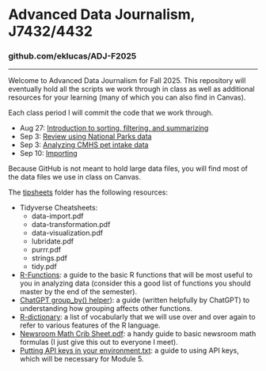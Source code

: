 # Advanced Data Journalism, J7432/4432
### github.com/eklucas/ADJ-F2025
________
 
Welcome to Advanced Data Journalism for Fall 2025. This repository will eventually hold all the scripts we work through in class as well as additional resources for your learning (many of which you can also find in Canvas). 

Each class period I will commit the code that we work through.

-    Aug 27: [Introduction to sorting, filtering, and summarizing](https://eklucas.github.io/ADJ-F2025/scripts/day-one-r-notebook.html)
-	 Sep 3: [Review using National Parks data](https://eklucas.github.io/ADJ-F2025/scripts/nps-review.html)
-    Sep 3: [Analyzing CMHS pet intake data](https://eklucas.github.io/ADJ-F2025/scripts/practice-CMHS-pets.html)
-    Sep 10: [Importing](https://eklucas.github.io/ADJ-F2025/scripts/importing-in-class.html)

Because GitHub is not meant to hold large data files, you will find most of the data files we use in class on Canvas. 

The [tipsheets](/tipsheets) folder has the following resources: 
-   Tidyverse Cheatsheets: 
	- data-import.pdf
	- data-transformation.pdf
	- data-visualization.pdf
	- lubridate.pdf
	- purrr.pdf
	- strings.pdf
	- tidy.pdf
-   [R-Functions](https://eklucas.github.io/ADJ-F2025/tipsheets/R-Functions.html): a guide to the basic R functions that will be most useful to you in analyzing data (consider this a good list of functions you should master by the end of the semester).
-   [ChatGPT group_by() helper](https://github.com/eklucas/ADJ-F2025/blob/main/tipsheets/ChatGPT%20grou_by()%20helper.pdf)): a guide (written helpfully by ChatGPT) to understanding how grouping affects other functions.
-   [R-dictionary](https://eklucas.github.io/ADJ-F2025/tipsheets/R-dictionary.html): a list of vocabularly that we will use over and over again to refer to various features of the R language.
-   [Newsroom Math Crib Sheet.pdf](https://github.com/eklucas/ADJ-F2025/blob/main/tipsheets/Newsroom%20Math%20Crib%20Sheet.pdf): a handy guide to basic newsroom math formulas (I just give this out to everyone I meet).
-   [Putting API keys in your environment.txt](https://github.com/eklucas/ADJ-F2025/blob/main/tipsheets/Putting%20API%20keys%20in%20your%20environment.txt): a guide to using API keys, which will be necessary for Module 5.
